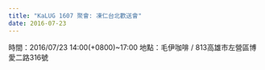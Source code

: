```yaml
---
title: "KaLUG 1607 聚會: 凍仁台北歡送會"
date: 2016-07-23
---
```


時間：2016/07/23 14:00(+0800)~17:00
地點：毛伊咖啡 / 813高雄市左營區博愛二路316號